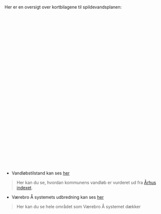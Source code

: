 <script src="http://infokort.egedalkommune.dk/clientapi/minimap2/mmloader.js" charset="iso-8859-1"></script> <script>window.addEventListener("load", function () {MiniMap.createMiniMap({mapDiv: "samlet", minimapId:'48b0efc8-5c00-4b33-a73b-9fc33d9de8cc'});});</script>
Her er en oversigt over kortbilagene til spildevandsplanen:

<div id="samlet" style="auto; height:500px;"></div>

* Vandløbstilstand kan ses [her](https://drive.google.com/open?id=10QynNrExYVAbQ_c2pYzX3SLy6a4)
> Her kan du se, hvordan kommunens vandløb er vurderet ud fra [Århus indexet](http://www.dmu.dk/Pub/FR590.pdf).  

* Værebro Å systemets udbredning kan ses [her](https://drive.google.com/open?id=1BRKso27GI5Fnka7EbLNDOXqF7vA&usp=sharing)
> Her kan du se hele området som Værebro Å systemet dækker
